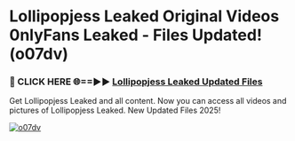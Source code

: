 # Lollipopjess Leaked Original Videos 0nlyFans Leaked - Files Updated! (o07dv)

<h3>🔴 CLICK HERE 🌐==►► <a href="https://tinyurl.com/2wckxsce" rel="nofollow">Lollipopjess Leaked Updated Files</a></h3>

Get Lollipopjess Leaked and all content. Now you can access all videos and pictures of Lollipopjess Leaked. New Updated Files 2025!

[![o07dv](https://i.imgur.com/AFduVYN.gif)](https://tinyurl.com/2wckxsce)
